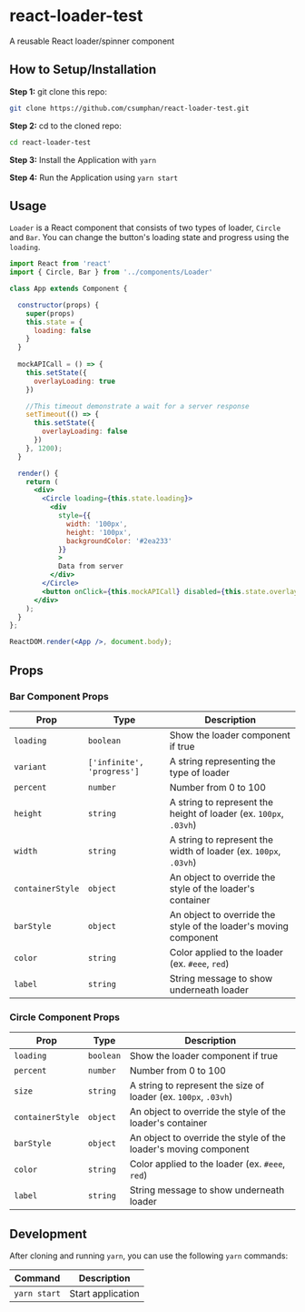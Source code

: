 react-loader-test
===========


A reusable React loader/spinner component

## How to Setup/Installation
**Step 1:** git clone this repo:

```bash
git clone https://github.com/csumphan/react-loader-test.git
```

**Step 2:** cd to the cloned repo:

```bash
cd react-loader-test
```

**Step 3:** Install the Application with `yarn`


**Step 4:** Run the Application using `yarn start`

## Usage

`Loader` is a React component that consists of two types of loader, `Circle` and `Bar`.  You can change the button's loading state and progress using the `loading`.

```jsx
import React from 'react'
import { Circle, Bar } from '../components/Loader'

class App extends Component {

  constructor(props) {
    super(props)
    this.state = {
      loading: false
    }
  }
  
  mockAPICall = () => {
    this.setState({
      overlayLoading: true
    })

    //This timeout demonstrate a wait for a server response
    setTimeout(() => {
      this.setState({
        overlayLoading: false
      })
    }, 1200);
  }

  render() {
    return (
      <div>
        <Circle loading={this.state.loading}>
          <div
            style={{
              width: '100px',
              height: '100px',
              backgroundColor: '#2ea233'
            }}
            >
            Data from server
          </div>
        </Circle>
        <button onClick={this.mockAPICall} disabled={this.state.overlayLoading}>Mock Call to API</button>
      </div>
    );
  }
};

ReactDOM.render(<App />, document.body);
```

## Props

### Bar Component Props
Prop                 | Type      | Description    | 
-------------------- | --------- | -------------- | 
`loading`            | `boolean` | Show the loader component if true                       
`variant`            | `['infinite', 'progress']` | A string representing the type of loader
`percent`           | `number`  | Number from 0 to 100                                        
`height`          | `string`  | A string to represent the height of loader (ex. `100px`, `.03vh`)
`width`          | `string`  | A string to represent the width of loader (ex. `100px`, `.03vh`)  
`containerStyle`         | `object`  | An object to override the style of the loader's container
`barStyle`  | `object`  | An object to override the style of the loader's moving component
`color` | `string`  | Color applied to the loader (ex. `#eee`, `red`)
`label` | `string`  | String message to show underneath loader

### Circle Component Props
Prop                 | Type      | Description    | 
-------------------- | --------- | -------------- | 
`loading`            | `boolean` | Show the loader component if true                       
`percent`           | `number`  | Number from 0 to 100                                        
`size`          | `string`  | A string to represent the size of loader (ex. `100px`, `.03vh`) 
`containerStyle`         | `object`  | An object to override the style of the loader's container
`barStyle`  | `object`  | An object to override the style of the loader's moving component
`color` | `string`  | Color applied to the loader (ex. `#eee`, `red`)
`label` | `string`  | String message to show underneath loader

## Development

After cloning and running `yarn`, you can use the following `yarn` commands:

Command         | Description
--------------- | -----------
`yarn start`    | Start application

